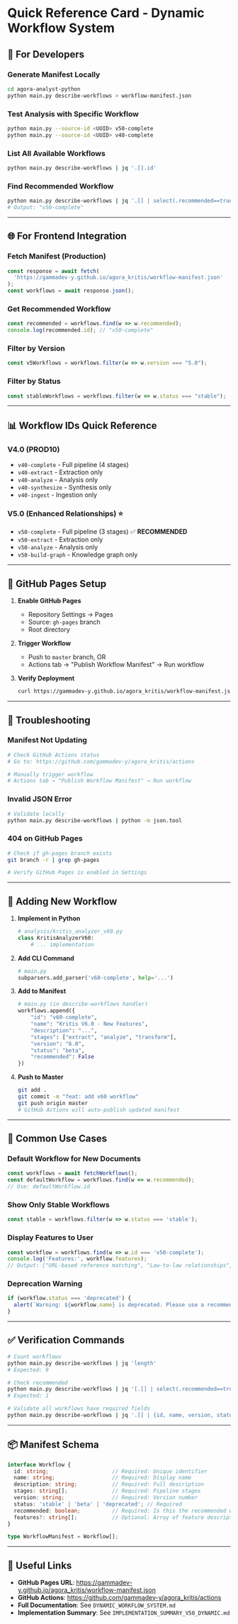 # Quick Reference Card - Dynamic Workflow System

## 🚀 For Developers

### Generate Manifest Locally
```bash
cd agora-analyst-python
python main.py describe-workflows > workflow-manifest.json
```

### Test Analysis with Specific Workflow
```bash
python main.py --source-id <UUID> v50-complete
python main.py --source-id <UUID> v40-complete
```

### List All Available Workflows
```bash
python main.py describe-workflows | jq '.[].id'
```

### Find Recommended Workflow
```bash
python main.py describe-workflows | jq '.[] | select(.recommended==true) | .id'
# Output: "v50-complete"
```

---

## 🌐 For Frontend Integration

### Fetch Manifest (Production)
```typescript
const response = await fetch(
  'https://gammadev-y.github.io/agora_kritis/workflow-manifest.json'
);
const workflows = await response.json();
```

### Get Recommended Workflow
```typescript
const recommended = workflows.find(w => w.recommended);
console.log(recommended.id); // "v50-complete"
```

### Filter by Version
```typescript
const v5Workflows = workflows.filter(w => w.version === "5.0");
```

### Filter by Status
```typescript
const stableWorkflows = workflows.filter(w => w.status === "stable");
```

---

## 📊 Workflow IDs Quick Reference

### V4.0 (PROD10)
- `v40-complete` - Full pipeline (4 stages)
- `v40-extract` - Extraction only
- `v40-analyze` - Analysis only
- `v40-synthesize` - Synthesis only
- `v40-ingest` - Ingestion only

### V5.0 (Enhanced Relationships) ⭐
- `v50-complete` - Full pipeline (3 stages) ✅ **RECOMMENDED**
- `v50-extract` - Extraction only
- `v50-analyze` - Analysis only
- `v50-build-graph` - Knowledge graph only

---

## 🔧 GitHub Pages Setup

1. **Enable GitHub Pages**
   - Repository Settings → Pages
   - Source: `gh-pages` branch
   - Root directory

2. **Trigger Workflow**
   - Push to `master` branch, OR
   - Actions tab → "Publish Workflow Manifest" → Run workflow

3. **Verify Deployment**
   ```bash
   curl https://gammadev-y.github.io/agora_kritis/workflow-manifest.json
   ```

---

## 🐛 Troubleshooting

### Manifest Not Updating
```bash
# Check GitHub Actions status
# Go to: https://github.com/gammadev-y/agora_kritis/actions

# Manually trigger workflow
# Actions tab → "Publish Workflow Manifest" → Run workflow
```

### Invalid JSON Error
```bash
# Validate locally
python main.py describe-workflows | python -m json.tool
```

### 404 on GitHub Pages
```bash
# Check if gh-pages branch exists
git branch -r | grep gh-pages

# Verify GitHub Pages is enabled in Settings
```

---

## 📝 Adding New Workflow

1. **Implement in Python**
   ```python
   # analysis/kritis_analyzer_v60.py
   class KritisAnalyzerV60:
       # ... implementation
   ```

2. **Add CLI Command**
   ```python
   # main.py
   subparsers.add_parser('v60-complete', help='...')
   ```

3. **Add to Manifest**
   ```python
   # main.py (in describe-workflows handler)
   workflows.append({
       "id": "v60-complete",
       "name": "Kritis V6.0 - New Features",
       "description": "...",
       "stages": ["extract", "analyze", "transform"],
       "version": "6.0",
       "status": "beta",
       "recommended": False
   })
   ```

4. **Push to Master**
   ```bash
   git add .
   git commit -m "feat: add v60 workflow"
   git push origin master
   # GitHub Actions will auto-publish updated manifest
   ```

---

## 🎯 Common Use Cases

### Default Workflow for New Documents
```typescript
const workflows = await fetchWorkflows();
const defaultWorkflow = workflows.find(w => w.recommended);
// Use: defaultWorkflow.id
```

### Show Only Stable Workflows
```typescript
const stable = workflows.filter(w => w.status === 'stable');
```

### Display Features to User
```typescript
const workflow = workflows.find(w => w.id === 'v50-complete');
console.log('Features:', workflow.features);
// Output: ["URL-based reference matching", "Law-to-law relationships", ...]
```

### Deprecation Warning
```typescript
if (workflow.status === 'deprecated') {
  alert(`Warning: ${workflow.name} is deprecated. Please use a recommended workflow.`);
}
```

---

## ✅ Verification Commands

```bash
# Count workflows
python main.py describe-workflows | jq 'length'
# Expected: 9

# Check recommended
python main.py describe-workflows | jq '[.[] | select(.recommended==true)] | length'
# Expected: 1

# Validate all workflows have required fields
python main.py describe-workflows | jq '.[] | {id, name, version, status}'
```

---

## 📦 Manifest Schema

```typescript
interface Workflow {
  id: string;                    // Required: Unique identifier
  name: string;                  // Required: Display name
  description: string;           // Required: Full description
  stages: string[];              // Required: Pipeline stages
  version: string;               // Required: Version number
  status: 'stable' | 'beta' | 'deprecated'; // Required
  recommended: boolean;          // Required: Is this the recommended workflow?
  features?: string[];           // Optional: Array of feature descriptions
}

type WorkflowManifest = Workflow[];
```

---

## 🔗 Useful Links

- **GitHub Pages URL**: https://gammadev-y.github.io/agora_kritis/workflow-manifest.json
- **GitHub Actions**: https://github.com/gammadev-y/agora_kritis/actions
- **Full Documentation**: See `DYNAMIC_WORKFLOW_SYSTEM.md`
- **Implementation Summary**: See `IMPLEMENTATION_SUMMARY_V50_DYNAMIC.md`
